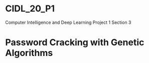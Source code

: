 # CIDL_20_P1

Computer Intelligence and Deep Learning Project 1 Section 3

# Password Cracking with Genetic Algorithms
